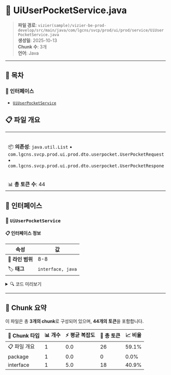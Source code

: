 # 📄 UiUserPocketService.java

> **파일 경로**: `vizier(sample)/vizier-be-prod-develop/src/main/java/com/lgcns/svcp/prod/ui/prod/service/UiUserPocketService.java`  
> **생성일**: 2025-10-13  
> **Chunk 수**: 3개  
> **언어**: Java
---

## 📑 목차

### 🔌 인터페이스
- [`UiUserPocketService`](#interface-uiuserpocketservice)


## 📋 파일 개요

| | |
|--|--|
| 📦 **의존성**: `java.util.List` • `com.lgcns.svcp.prod.ui.prod.dto.userpocket.UserPocketRequest` • `com.lgcns.svcp.prod.ui.prod.dto.userpocket.UserPocketRespone` | ⚡ **총 복잡도**: 5 |
| 📊 **총 토큰 수**: 44 |  |




## 🔌 인터페이스

### <a id="interface-uiuserpocketservice"></a>🔌 `UiUserPocketService`


#### 📋 인터페이스 정보

| 속성 | 값 |
|------|----|
| 📍 **라인 범위** | 8-8 |
| 🏷️ **태그** | `interface, java` |
<details>
<summary>🔍 코드 미리보기</summary>

```java
public interface UiUserPocketService {
	List<UserPocketRespone> getUserPocket(String userId);
	void save(UserPocketRequest request, String userId);
	void delete(String uuid, String userId);
}...
```

**Chunk 정보**
- 🆔 **ID**: `0ed8710b097b`
- 📊 **토큰**: 18

</details>

---




## 🧩 Chunk 요약

이 파일은 총 **3개의 chunk**로 구성되어 있으며, **44개의 토큰**을 포함합니다.

| 🧩 Chunk 타입 | 📊 개수 | ⚡ 평균 복잡도 | 📝 총 토큰 | 📈 비율 |
|---------------|--------|-------------|----------|--------|
| 📋 파일 개요 | 1 | 0.0 | 26 | 59.1% |
| package | 1 | 0.0 | 0 | 0.0% |
| interface | 1 | 5.0 | 18 | 40.9% |

